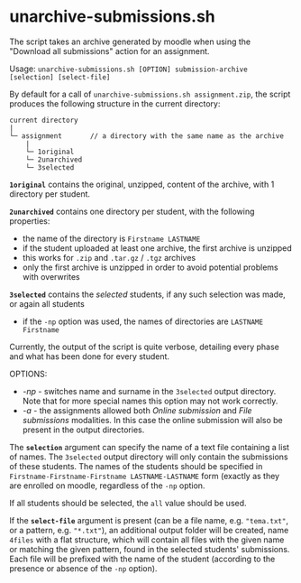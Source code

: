 unarchive-submissions.sh
========================


The script takes an archive generated by moodle when using the "Download all submissions" action for an assignment.

Usage:
`unarchive-submissions.sh [OPTION] submission-archive [selection] [select-file]`

By default for a call of `unarchive-submissions.sh assignment.zip`, the script produces the following structure in the current directory:

    current directory
    |
    └─ assignment		// a directory with the same name as the archive
        |
        └─ 1original
        └─ 2unarchived
        └─ 3selected

**`1original`** contains the original, unzipped, content of the archive, with 1 directory per student.

**`2unarchived`** contains one directory per student, with the following properties:
 - the name of the directory is `Firstname LASTNAME`
 - if the student uploaded at least one archive, the first archive is unzipped
  - this works for `.zip` and `.tar.gz` / `.tgz` archives
  - only the first archive is unzipped in order to avoid potential problems with overwrites

**`3selected`** contains the _selected_ students, if any such selection was made, or again all students
 - if the `-np` option was used, the names of directories are `LASTNAME Firstname`
 
Currently, the output of the script is quite verbose, detailing every phase and what has been done for every student.


OPTIONS:
 - *-np* - switches name and surname in the `3selected` output directory. Note that for more special names this option may not work correctly.
 - *-a* - the assignments allowed both _Online submission_ and _File submissions_ modalities. In this case the online submission will also be present in the output directories.
 
The **`selection`** argument can specify the name of a text file containing a list of names. 
The `3selected` output directory will only contain the submissions of these students. 
The names of the students should be specified in `Firstname-Firstname-Firstname LASTNAME-LASTNAME` form (exactly as they are enrolled on moodle,
regardless of the `-np` option.

If all students should be selected, the `all` value should be used.

If the **`select-file`** argument is present (can be a file name, e.g. `"tema.txt"`, or a pattern, e.g. `"*.txt"`), 
an additional output folder will be created, name `4files` with a flat structure, 
which will contain all files with the given name or matching the given pattern, found in the selected students' submissions. 
Each file will be prefixed with the name of the student (according to the presence or absence of the `-np` option).

